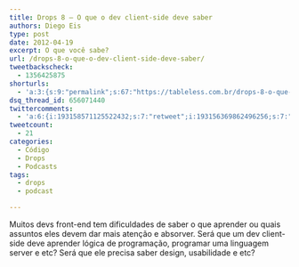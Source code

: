 ```yaml
---
title: Drops 8 – O que o dev client-side deve saber
authors: Diego Eis
type: post
date: 2012-04-19
excerpt: O que você sabe?
url: /drops-8-o-que-o-dev-client-side-deve-saber/
tweetbackscheck:
  - 1356425875
shorturls:
  - 'a:3:{s:9:"permalink";s:67:"https://tableless.com.br/drops-8-o-que-o-dev-client-side-deve-saber/";s:7:"tinyurl";s:26:"https://tinyurl.com/dye8qsx";s:4:"isgd";s:19:"https://is.gd/JP1X76";}'
dsq_thread_id: 656071440
twittercomments:
  - 'a:6:{i:193158571125522432;s:7:"retweet";i:193156369862496256;s:7:"retweet";i:193014074534141953;s:7:"retweet";i:193005721602895873;s:7:"retweet";i:192954347339005952;s:7:"retweet";i:192950487392321536;s:7:"retweet";}'
tweetcount:
  - 21
categories:
  - Código
  - Drops
  - Podcasts
tags:
  - drops
  - podcast

---
```

Muitos devs front-end tem dificuldades de saber o que aprender ou quais assuntos eles devem dar mais atenção e absorver. Será que um dev client-side deve aprender lógica de programação, programar uma linguagem server e etc? Será que ele precisa saber design, usabilidade e etc?